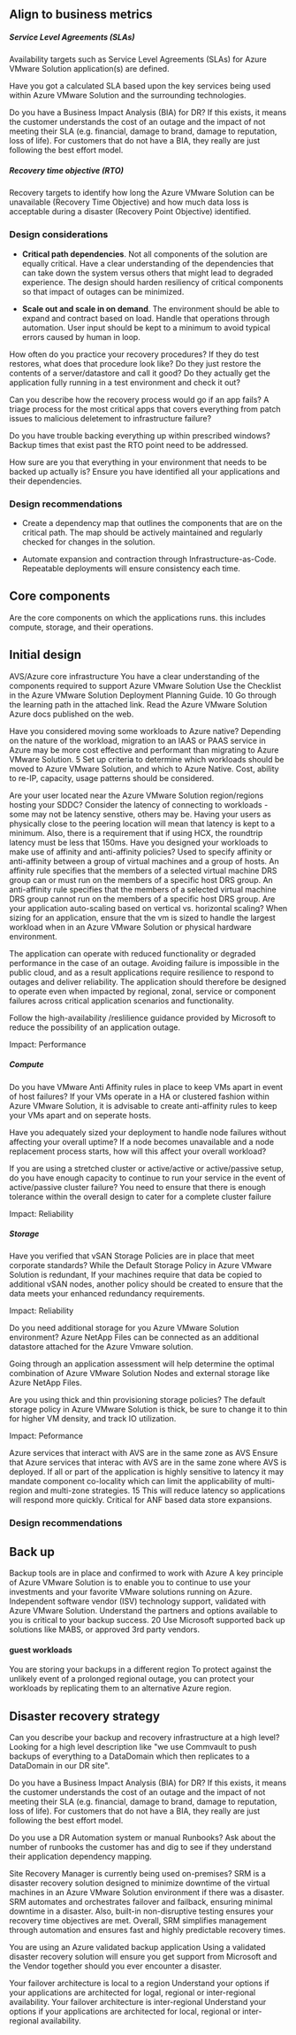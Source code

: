 ## Align to business metrics



##### Service Level Agreements (SLAs)

Availability targets such as Service Level Agreements (SLAs) for Azure VMware Solution application(s) are defined.

Have you got a calculated SLA based upon the key services being used within Azure VMware Solution and the surrounding technologies.

Do you have a Business Impact Analysis (BIA) for DR?	If this exists, it means the customer understands the cost of an outage and the impact of not meeting their SLA (e.g. financial, damage to brand, damage to reputation, loss of life). For customers that do not have a BIA, they really are just following the best effort model.

##### Recovery time objective (RTO)

Recovery targets to identify how long the Azure VMware Solution can be unavailable (Recovery Time Objective) and how much data loss is acceptable during a disaster (Recovery Point Objective) identified.

### Design considerations


- **Critical path dependencies**. Not all components of the solution are equally critical. Have a clear understanding of the dependencies that can take down the system versus others that might lead to degraded experience. The design should harden resiliency of critical components so that impact of outages can be minimized.

- **Scale out and scale in on demand**. The environment should be able to expand and contract based on load. Handle that operations through automation. User input should be kept to a minimum to avoid typical errors caused by human in loop.

How often do you practice your recovery procedures?   If they do test restores, what does that procedure look like?  Do they just restore the contents of a server/datastore and call it good?  Do they actually get the application fully running in a test environment and check it out?

Can you describe how the recovery process would go if an app fails?  A triage process for the most critical apps that covers everything from patch issues to malicious deletement to infrastructure failure?

Do you have trouble backing everything up within prescribed windows?	Backup times that exist past the RTO point need to be addressed.  

How sure are you that everything in your environment that needs to be backed up actually is?	Ensure you have identified all your applications and their dependencies.  



### Design recommendations

-  Create a dependency map that outlines the components that are on the critical path. The map should be actively maintained and regularly checked for changes in the solution.

- Automate expansion and contraction through Infrastructure-as-Code. Repeatable deployments will ensure consistency each time. 



## Core components

Are the core components on which the applications runs. this includes compute, storage, and their operations.

## Initial design

AVS/Azure core infrastructure		You have a clear understanding of the components required to support Azure VMware Solution	Use the Checklist in the Azure VMware Solution Deployment Planning Guide.	10		Go through the learning path in the attached link.  Read the Azure VMware Solution Azure docs published on the web.

Have you considered moving some workloads to Azure native?	Depending on the nature of the workload, migration to an IAAS or PAAS service in Azure may be more cost effective and performant than migrating to Azure VMware Solution.	5		Set up criteria to determine which workloads should be moved to Azure VMware Solution, and which to Azure Native.  Cost, ability to re-IP, capacity, usage patterns should be considered.

Are your user located near the Azure VMware Solution region/regions hosting your SDDC?	Consider the latency of connecting to workloads - some may not be latency senstive, others may be.  Having your users as physically close to the peering location will mean that latency is kept to a minimum.  Also, there is a requirement that if using HCX, the roundtrip latency must be less that 150ms.
Have you designed your workloads to make use of  affinity and anti-affinity policies?	Used to specify affinity or anti-affinity between a group of virtual machines and a group of hosts. An affinity rule specifies that the members of a selected virtual machine DRS group can or must run on the members of a specific host DRS group. An anti-affinity rule specifies that the members of a selected virtual machine DRS group cannot run on the members of a specific host DRS group.
 Are your application auto-scaling based on vertical vs. horizontal scaling?	When sizing for an application, ensure that the vm is sized to handle the largest workload when in an Azure VMware Solution or physical hardware environment. 

 The application can operate with reduced functionality or degraded performance in the case of an outage.	Avoiding failure is impossible in the public cloud, and as a result applications require resilience to respond to outages and deliver reliability. The application should therefore be designed to operate even when impacted by regional, zonal, service or component failures across critical application scenarios and functionality.

 Follow the high-availability /reslilience guidance provided by Microsoft to reduce the possibility of an application outage.

Impact: Performance


##### Compute

Do you have VMware Anti Affinity rules in place to keep VMs apart in event of host failures?	If your VMs operate in a HA or clustered fashion within Azure VMware Solution, it is advisable to create anti-affinity rules to keep your VMs apart and on seperate hosts.

Have you adequately sized your deployment to handle node failures without affecting your overall uptime?	If a node becomes unavailable and a node replacement process starts, how will this affect your overall workload?

If you are using a stretched cluster or active/active or active/passive setup, do you have enough capacity to continue to run your service in the event of active/passive cluster failure?	You need to ensure that there is enough tolerance within the overall design to cater for a complete cluster failure

Impact: Reliability

##### Storage

Have you verified that vSAN Storage Policies are in place that meet corporate standards?	While the Default Storage Policy in Azure VMware Solution is redundant, If your machines require that data be copied to additional vSAN nodes, another policy should be created to ensure that the data meets your enhanced redundancy requirements.

Impact: Reliability


Do you need additional storage for you Azure VMware Solution environment? 	Azure NetApp Files can be connected as an additional datastore attached  for the Azure Vmware solution. 

Going through an application assessment will help determine the optimal combination of Azure VMware Solution Nodes and external storage like Azure NetApp Files.

Are you using thick and thin provisioning storage policies?	The default storage policy in Azure VMware Solution is thick, be sure to change it to thin for higher VM density, and track IO utilization.




Impact: Peformance

Azure services that interact with AVS are in the same zone as AVS	Ensure that Azure services that interac with AVS are in the same zone where AVS is deployed.  If all or part of the application is highly sensitive to latency it may mandate component co-locality which can limit the applicability of multi-region and multi-zone strategies.	15		This will reduce latency so applications will respond more quickly.  Critical for ANF based data store expansions.


### Design recommendations




## Back up 

Backup tools are in place and confirmed to work with Azure	A key principle of Azure VMware Solution is to enable you to continue to use your investments and your favorite VMware solutions running on Azure. Independent software vendor (ISV) technology support, validated with Azure VMware Solution.  Understand the partners and options available to you is critical to your backup success.	20		Use Microsoft supported back up solutions like MABS, or approved 3rd party vendors.

#### guest workloads

You are storing your backups in a different region	To protect against the unlikely event of a prolonged regional outage, you can protect your workloads by replicating them to an alternative Azure region.

## Disaster recovery strategy

Can you describe your backup and recovery infrastructure at a high level?	Looking for a high level description like "we use Commvault to push backups of everything to a DataDomain which then replicates to a DataDomain in our DR site".  

Do you have a Business Impact Analysis (BIA) for DR?	If this exists, it means the customer understands the cost of an outage and the impact of not meeting their SLA (e.g. financial, damage to brand, damage to reputation, loss of life). For customers that do not have a BIA, they really are just following the best effort model.

Do you use a DR Automation system or manual Runbooks?	Ask about the number of runbooks the customer has and dig to see if they understand their application dependency mapping. 

Site Recovery Manager is currently being used on-premises?	SRM is a disaster recovery solution designed to minimize downtime of the virtual machines in an Azure VMware Solution environment if there was a disaster. SRM automates and orchestrates failover and failback, ensuring minimal downtime in a disaster. Also, built-in non-disruptive testing ensures your recovery time objectives are met. Overall, SRM simplifies management through automation and ensures fast and highly predictable recovery times.

You are using an Azure validated backup application	Using a validated disaster recovery solution will ensure you get support from Microsoft and the Vendor together should you ever encounter a disaster.

Your failover architecture is  local to a region 	Understand your options if your  applications are architected for logal, regional or inter-regional availability.
Your failover architecture is inter-regional	Understand your options if your  applications are architected for local, regional or inter-regional availability.
